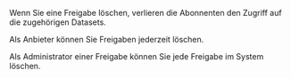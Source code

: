 Wenn Sie eine Freigabe löschen, verlieren die Abonnenten den Zugriff auf die zugehörigen Datasets.

Als Anbieter können Sie Freigaben jederzeit löschen.

Als Administrator einer Freigabe können Sie jede Freigabe im System löschen.
